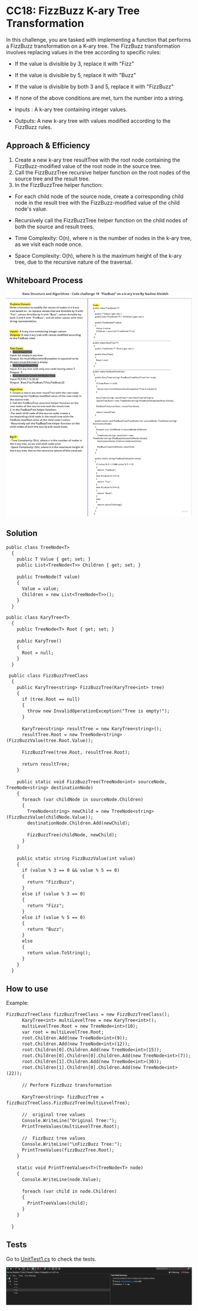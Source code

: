 # CC18:  FizzBuzz K-ary Tree Transformation

In this challenge, you are tasked with implementing a function that performs a FizzBuzz transformation on a K-ary tree. The FizzBuzz transformation involves replacing values in the tree according to specific rules:
- If the value is divisible by 3, replace it with "Fizz"
- If the value is divisible by 5, replace it with "Buzz"
- If the value is divisible by both 3 and 5, replace it with "FizzBuzz"
- If none of the above conditions are met, turn the number into a string.

- Inputs : A k-ary tree containing integer values.
- Outputs: A new k-ary tree with values modified according to the FizzBuzz rules.

## Approach & Efficiency

1. Create a new k-ary tree resultTree with the root node containing the FizzBuzz-modified value of the root node in the source tree.
2. Call the FizzBuzzTree recursive helper function on the root nodes of the source tree and the result tree.
3. In the FizzBuzzTree helper function:
  - For each child node of the source node, create a corresponding child node in the result tree with the FizzBuzz-modified value of the child node's value.
  - Recursively call the FizzBuzzTree helper function on the child nodes of both the source and result trees.


- Time Complexity: O(n), where n is the number of nodes in the k-ary tree, as we visit each node once.
- Space Complexity: O(h), where h is the maximum height of the k-ary tree, due to the recursive nature of the traversal.



## Whiteboard Process
![Whiteboard](./assets/CC18WB.jpg)

## Solution


```
public class TreeNode<T>
  {
    public T Value { get; set; }
    public List<TreeNode<T>> Children { get; set; }

    public TreeNode(T value)
    {
      Value = value;
      Children = new List<TreeNode<T>>();
    }
  }
```

```
public class KaryTree<T>
  {
    public TreeNode<T> Root { get; set; }

    public KaryTree()
    {
      Root = null;
    }
  }
```

```
 public class FizzBuzzTreeClass
  {
    public KaryTree<string> FizzBuzzTree(KaryTree<int> tree)
    {
      if (tree.Root == null)
      {
        throw new InvalidOperationException("Tree is empty!");
      }

      KaryTree<string> resultTree = new KaryTree<string>();
      resultTree.Root = new TreeNode<string>(FizzBuzzValue(tree.Root.Value));

      FizzBuzzTree(tree.Root, resultTree.Root);

      return resultTree;
    }

    public static void FizzBuzzTree(TreeNode<int> sourceNode, TreeNode<string> destinationNode)
    {
      foreach (var childNode in sourceNode.Children)
      {
        TreeNode<string> newChild = new TreeNode<string>(FizzBuzzValue(childNode.Value));
        destinationNode.Children.Add(newChild);

        FizzBuzzTree(childNode, newChild);
      }
    }

    public static string FizzBuzzValue(int value)
    {
      if (value % 3 == 0 && value % 5 == 0)
      {
        return "FizzBuzz";
      }
      else if (value % 3 == 0)
      {
        return "Fizz";
      }
      else if (value % 5 == 0)
      {
        return "Buzz";
      }
      else
      {
        return value.ToString();
      }
    }
  }
```
## How to use


Example:

```
FizzBuzzTreeClass fizzBuzzTreeClass = new FizzBuzzTreeClass();
      KaryTree<int> multiLevelTree = new KaryTree<int>();
      multiLevelTree.Root = new TreeNode<int>(10);
      var root = multiLevelTree.Root;
      root.Children.Add(new TreeNode<int>(9));
      root.Children.Add(new TreeNode<int>(12));
      root.Children[0].Children.Add(new TreeNode<int>(15));
      root.Children[0].Children[0].Children.Add(new TreeNode<int>(7));
      root.Children[1].Children.Add(new TreeNode<int>(30));
      root.Children[1].Children[0].Children.Add(new TreeNode<int>(22));

      // Perform FizzBuzz transformation

      KaryTree<string> fizzBuzzTree = fizzBuzzTreeClass.FizzBuzzTree(multiLevelTree);

      //  original tree values
      Console.WriteLine("Original Tree:");
      PrintTreeValues(multiLevelTree.Root);

      //  FizzBuzz tree values
      Console.WriteLine("\nFizzBuzz Tree:");
      PrintTreeValues(fizzBuzzTree.Root);
    }

    static void PrintTreeValues<T>(TreeNode<T> node)
    {
      Console.WriteLine(node.Value);

      foreach (var child in node.Children)
      {
        PrintTreeValues(child);
      }
    }

  }
```

## Tests

Go to [UnitTest1.cs](../TreeTests/UnitTest1.cs) to check the tests.

![tests](./assets/CC18tests.PNG)
